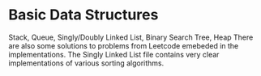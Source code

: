 # Basic Data Structures
Stack, Queue, Singly/Doubly Linked List, Binary Search Tree, Heap
There are also some solutions to problems from Leetcode emebeded in the implementations.
The Singly Linked List file contains very clear implementations of various sorting algorithms.
